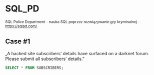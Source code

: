 # SQL_PD
<sub> SQL Police Department - nauka SQL poprzez rozwiązywanie gry kryminalnej - https://sqlpd.com/

## Case #1

„A hacked site subscribers’ details have surfaced on a darknet forum. Please submit all subscribers’ details.”
```SQL
SELECT * FROM SUBSCRIBERS;
```
